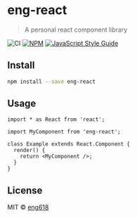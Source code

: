 # eng-react

> A personal react component library

![CI](https://github.com/ENG618/eng-react/workflows/CI/badge.svg)
[![NPM](https://img.shields.io/npm/v/eng-react.svg)](https://www.npmjs.com/package/eng-react)
[![JavaScript Style Guide](https://img.shields.io/badge/code_style-standard-brightgreen.svg)](https://standardjs.com)

## Install

```bash
npm install --save eng-react
```

## Usage

```tsx
import * as React from 'react';

import MyComponent from 'eng-react';

class Example extends React.Component {
  render() {
    return <MyComponent />;
  }
}
```

## License

MIT © [eng618](https://github.com/eng618)
